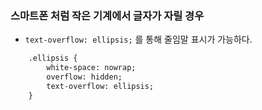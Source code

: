 ### 스마트폰 처럼 작은 기계에서 글자가 자릴 경우

- `text-overflow: ellipsis;` 를 통해 줄임말 표시가 가능하다.
 
```html
	.ellipsis {
		white-space: nowrap;
		overflow: hidden;
		text-overflow: ellipsis;
	}
```	